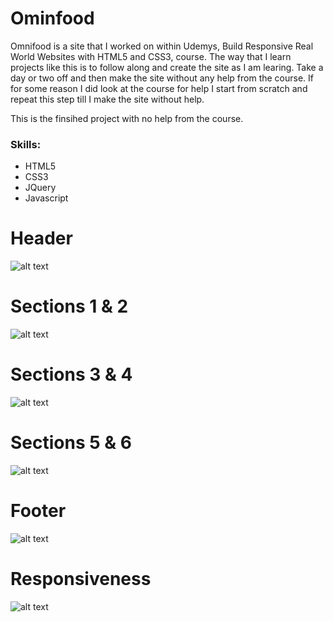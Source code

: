 # Ominfood
Omnifood is a site that I worked on within Udemys, Build Responsive Real World Websites with HTML5 and CSS3, course. The way that I learn projects like this is to follow along and create the site as I am learing. Take a day or two off and then make the site without any help from the course. If for some reason I did look at the course for help I start from scratch and repeat this step till I make the site without help.

This is the finsihed project with no help from the course.

### Skills:
- HTML5
- CSS3
- JQuery
- Javascript

# Header 
![alt text](https://github.com/jcmalott/Ominfood/blob/master/pictures/Header.PNG)

# Sections 1 & 2 
![alt text](https://github.com/jcmalott/Ominfood/blob/master/pictures/Section1_2.png)

# Sections 3 & 4  
![alt text](https://github.com/jcmalott/Ominfood/blob/master/pictures/Section3_4.PNG)

# Sections 5 & 6 
![alt text](https://github.com/jcmalott/Ominfood/blob/master/pictures/Section5_6.PNG)

# Footer 
![alt text](https://github.com/jcmalott/Ominfood/blob/master/pictures/Footer.PNG)

# Responsiveness 
![alt text](https://github.com/jcmalott/Ominfood/blob/master/pictures/Size_Change.PNG)
